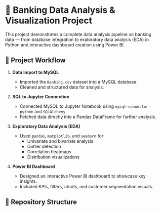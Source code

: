 # 🏦 Banking Data Analysis & Visualization Project

This project demonstrates a complete data analysis pipeline on banking data — from database integration to exploratory data analysis (EDA) in Python and interactive dashboard creation using Power BI.

## 📌 Project Workflow

1. **Data Import to MySQL**
   - Imported the `Banking.csv` dataset into a MySQL database.
   - Cleaned and structured data for analysis.

2. **SQL to Jupyter Connection**
   - Connected MySQL to Jupyter Notebook using `mysql-connector-python` and `SQLAlchemy`.
   - Fetched data directly into a Pandas DataFrame for further analysis.

3. **Exploratory Data Analysis (EDA)**
   - Used `pandas`, `matplotlib`, and `seaborn` for:
     - Univariate and bivariate analysis
     - Outlier detection
     - Correlation heatmaps
     - Distribution visualizations

4. **Power BI Dashboard**
   - Designed an interactive Power BI dashboard to showcase key insights.
   - Included KPIs, filters, charts, and customer segmentation visuals.

## 📁 Repository Structure

